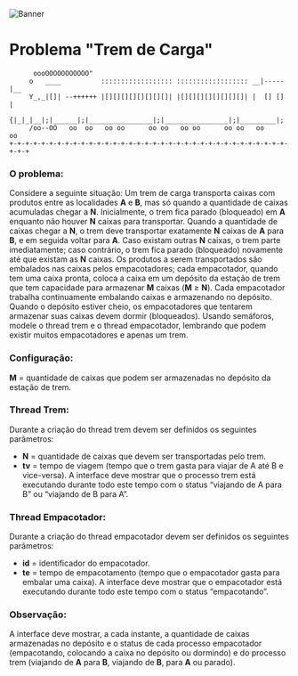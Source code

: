 ![Banner](https://user-images.githubusercontent.com/75648725/159798525-f385387b-e6bb-474f-8863-b70fb19d045a.png)
  
  
# Problema "Trem de Carga"  
```
      oooOOOOOOOOOOO"
     o   ____          :::::::::::::::::: :::::::::::::::::: __|-----|__
     Y_,_|[]| --++++++ |[][][][][][][][]| |[][][][][][][][]| |  [] []  |
    {|_|_|__|;|______|;|________________|;|________________|;|_________|;
     /oo--OO   oo  oo   oo oo      oo oo   oo oo      oo oo   oo     oo
+-+-+-+-+-+-+-+-+-+-+-+-+-+-+-+-+-+-+-+-+-+-+-+-+-+-+-+-+-+-+-+-+-+-+-+-+-+
```
### O problema:  
Considere a seguinte situação: Um trem de carga transporta caixas com produtos entre as
localidades **A** e **B**, mas só quando a quantidade de caixas acumuladas chegar a **N**. Inicialmente, o
trem fica parado (bloqueado) em **A** enquanto não houver **N** caixas para transportar. Quando a
quantidade de caixas chegar a **N**, o trem deve transportar exatamente **N** caixas de **A** para **B**, e em
seguida voltar para **A**. Caso existam outras **N** caixas, o trem parte imediatamente; caso contrário,
o trem fica parado (bloqueado) novamente até que existam as **N** caixas. Os produtos a serem
transportados são embalados nas caixas pelos empacotadores; cada empacotador, quando tem
uma caixa pronta, coloca a caixa em um depósito da estação de trem que tem capacidade para
armazenar **M** caixas (**M** ≥ **N**). Cada empacotador trabalha continuamente embalando caixas e
armazenando no depósito. Quando o depósito estiver cheio, os empacotadores que tentarem
armazenar suas caixas devem dormir (bloqueados). Usando semáforos, modele o thread trem e o
thread empacotador, lembrando que podem existir muitos empacotadores e apenas um trem.  
### Configuração:  
**M** = quantidade de caixas que podem ser armazenadas no depósito da estação de trem.  
### Thread Trem:  
Durante a criação do thread trem devem ser definidos os seguintes parâmetros:  
- **N** = quantidade de caixas que devem ser transportadas pelo trem.  
- **tv** = tempo de viagem (tempo que o trem gasta para viajar de A até B e vice-versa). A
interface deve mostrar que o processo trem está executando durante todo este tempo com o
status “viajando de A para B” ou “viajando de B para A”.  
### Thread Empacotador:  
Durante a criação do thread empacotador devem ser definidos os seguintes parâmetros:  
- **id** = identificador do empacotador.
- **te** = tempo de empacotamento (tempo que o empacotador gasta para embalar uma caixa). A
interface deve mostrar que o empacotador está executando durante todo este tempo com o
status “empacotando”.  
### Observação:
A interface deve mostrar, a cada instante, a quantidade de caixas armazenadas no depósito e o
status de cada processo empacotador (empacotando, colocando a caixa no depósito ou dormindo)
e do processo trem (viajando de **A** para **B**, viajando de **B**, para **A** ou parado).
